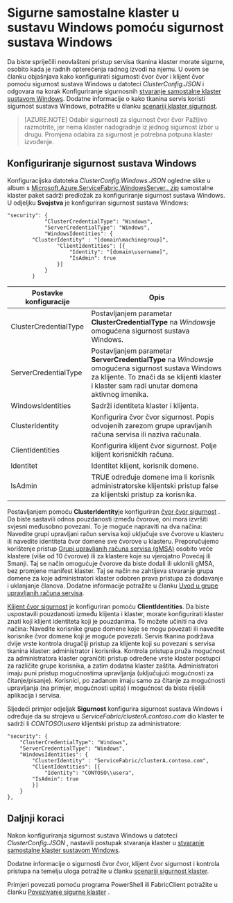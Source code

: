 <properties
   pageTitle="Sigurne klaster sustavom Windows pomoću sigurnost sustava Windows | Microsoft Azure"
   description="Saznajte kako konfigurirati čvor čvor i klijent čvor sigurnosti na samostalni klaster sustavom Windows pomoću sigurnost sustava Windows."
   services="service-fabric"
   documentationCenter=".net"
   authors="rwike77"
   manager="timlt"
   editor=""/>

<tags
   ms.service="service-fabric"
   ms.devlang="dotnet"
   ms.topic="article"
   ms.tgt_pltfrm="NA"
   ms.workload="NA"
   ms.date="08/25/2016"
   ms.author="ryanwi"/>


# <a name="secure-a-standalone-cluster-on-windows-using-windows-security"></a>Sigurne samostalne klaster u sustavu Windows pomoću sigurnost sustava Windows

Da biste spriječili neovlašteni pristup servisa tkanina klaster morate sigurne, osobito kada je radnih opterećenja radnog izvodi na njemu. U ovom se članku objašnjava kako konfigurirati sigurnosti čvor čvor i klijent čvor pomoću sigurnost sustava Windows u datoteci *ClusterConfig.JSON* i odgovara na korak Konfiguriranje sigurnosnih [stvaranje samostalne klaster sustavom Windows](service-fabric-cluster-creation-for-windows-server.md). Dodatne informacije o kako tkanina servis koristi sigurnost sustava Windows, potražite u članku [scenariji klaster sigurnost](service-fabric-cluster-security.md).

>[AZURE.NOTE]
Odabir sigurnosti za sigurnost čvor čvor Pažljivo razmotrite, jer nema klaster nadogradnje iz jednog sigurnost izbor u drugu. Promjena odabira za sigurnost je potrebna potpuna klaster izvođenje.

## <a name="configure-windows-security"></a>Konfiguriranje sigurnost sustava Windows
Konfiguracijska datoteka *ClusterConfig.Windows.JSON* ogledne slike u album s [Microsoft.Azure.ServiceFabric.WindowsServer.<version>. zip](http://go.microsoft.com/fwlink/?LinkId=730690) samostalne klaster paket sadrži predložak za konfiguriranje sigurnost sustava Windows.  U odjeljku **Svojstva** je konfiguriran sigurnost sustava Windows:

```
"security": {
            "ClusterCredentialType": "Windows",
            "ServerCredentialType": "Windows",
            "WindowsIdentities": {
        "ClusterIdentity" : "[domain\machinegroup]",
                "ClientIdentities": [{
                    "Identity": "[domain\username]",
                    "IsAdmin": true
                }]
            }
        }
```

|**Postavke konfiguracije**|**Opis**|
|-----------------------|--------------------------|
|ClusterCredentialType|Postavljanjem parametar **ClusterCredentialType** na *Windows*je omogućena sigurnost sustava Windows.|
|ServerCredentialType|Postavljanjem parametar **ServerCredentialType** na *Windows*je omogućena sigurnost sustava Windows za klijente. To znači da se klijenti klaster i klaster sam radi unutar domena aktivnog imenika.|
|WindowsIdentities|Sadrži identiteta klaster i klijenta.|
|ClusterIdentity|Konfigurira čvor čvor sigurnost. Popis odvojenih zarezom grupe upravljanih računa servisa ili naziva računala.|
|ClientIdentities|Konfigurira klijent čvor sigurnost. Polje klijent korisničkih računa.|
|Identitet|Identitet klijent, korisnik domene.|
|IsAdmin|TRUE određuje domene ima li korisnik administratorske klijentski pristup false za klijentski pristup za korisnika.|

Postavljanjem pomoću **ClusterIdentity**je konfiguriran [čvor čvor sigurnost](service-fabric-cluster-security.md#node-to-node-security) . Da biste sastavili odnos pouzdanosti između čvorove, oni mora izvršiti svjesni međusobno povezani. To je moguće napraviti na dva načina: Navedite grupi upravljani račun servisa koji uključuje sve čvorove u klasteru ili navedite identiteta čvor domene sve čvorove u klasteru. Preporučujemo korištenje pristup [Grupi upravljanih računa servisa (gMSA)](https://technet.microsoft.com/library/hh831782.aspx) osobito veće klastere (više od 10 čvorove) ili za klastere koje su vjerojatno Povećaj ili Smanji.
Taj se način omogućuje čvorove da biste dodali ili uklonili gMSA, bez promjene manifest klaster. Taj se način ne zahtijeva stvaranje grupa domene za koje administratori klaster odobren prava pristupa za dodavanje i uklanjanje članova. Dodatne informacije potražite u članku [Uvod u grupe upravljanih računa servisa](http://technet.microsoft.com/library/jj128431.aspx).

[Klijent čvor sigurnost](service-fabric-cluster-security.md#client-to-node-security) je konfiguriran pomoću **ClientIdentities**. Da biste uspostavili pouzdanosti između klijenta i klaster, morate konfigurirati klaster znati koji klijent identiteta koji je pouzdanima. To možete učiniti na dva načina: Navedite korisnike grupe domene koje se mogu povezati ili navedite korisnike čvor domene koji je moguće povezati. Servis tkanina podržava dvije vrste kontrola drugačiji pristup za klijente koji su povezani s servisa tkanina klaster: administrator i korisnika. Kontrola pristupa pruža mogućnost za administratora klaster ograničiti pristup određene vrste klaster postupci za različite grupe korisnika, a zatim dodatna klaster zaštita.  Administratori imaju puni pristup mogućnostima upravljanja (uključujući mogućnosti za čitanje/pisanje). Korisnici, po zadanom imaju samo za čitanje za mogućnosti upravljanja (na primjer, mogućnosti upita) i mogućnost da biste riješili aplikacija i servisa.

Sljedeći primjer odjeljak **Sigurnost** konfigurira sigurnost sustava Windows i određuje da su strojeva u *ServiceFabric/clusterA.contoso.com* dio klaster te sadrži li *CONTOSO\usera* klijentski pristup za administratore:

```
"security": {
    "ClusterCredentialType": "Windows",
    "ServerCredentialType": "Windows",
    "WindowsIdentities": {
        "ClusterIdentity" : "ServiceFabric/clusterA.contoso.com",
        "ClientIdentities": [{
            "Identity": "CONTOSO\\usera",
        "IsAdmin": true
        }]
    }
},
```

## <a name="next-steps"></a>Daljnji koraci

Nakon konfiguriranja sigurnost sustava Windows u datoteci *ClusterConfig.JSON* , nastavili postupak stvaranja klaster u [stvaranje samostalne klaster sustavom Windows](service-fabric-cluster-creation-for-windows-server.md).

Dodatne informacije o sigurnosti čvor čvor, klijent čvor sigurnost i kontrola pristupa na temelju uloga potražite u članku [scenariji sigurnost klaster](service-fabric-cluster-security.md).

Primjeri povezati pomoću programa PowerShell ili FabricClient potražite u članku [Povezivanje sigurne klaster](service-fabric-connect-to-secure-cluster.md) .
